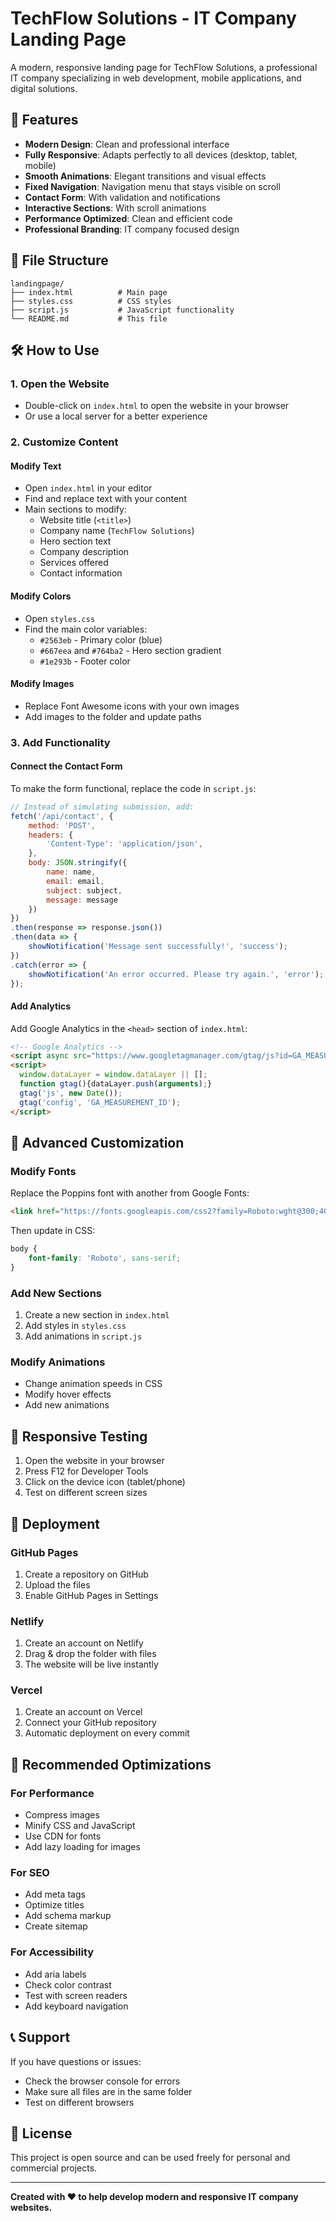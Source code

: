 # TechFlow Solutions - IT Company Landing Page

A modern, responsive landing page for TechFlow Solutions, a professional IT company specializing in web development, mobile applications, and digital solutions.

## 🚀 Features

- **Modern Design**: Clean and professional interface
- **Fully Responsive**: Adapts perfectly to all devices (desktop, tablet, mobile)
- **Smooth Animations**: Elegant transitions and visual effects
- **Fixed Navigation**: Navigation menu that stays visible on scroll
- **Contact Form**: With validation and notifications
- **Interactive Sections**: With scroll animations
- **Performance Optimized**: Clean and efficient code
- **Professional Branding**: IT company focused design

## 📁 File Structure

```
landingpage/
├── index.html          # Main page
├── styles.css          # CSS styles
├── script.js           # JavaScript functionality
└── README.md           # This file
```

## 🛠️ How to Use

### 1. Open the Website
- Double-click on `index.html` to open the website in your browser
- Or use a local server for a better experience

### 2. Customize Content

#### Modify Text
- Open `index.html` in your editor
- Find and replace text with your content
- Main sections to modify:
  - Website title (`<title>`)
  - Company name (`TechFlow Solutions`)
  - Hero section text
  - Company description
  - Services offered
  - Contact information

#### Modify Colors
- Open `styles.css`
- Find the main color variables:
  - `#2563eb` - Primary color (blue)
  - `#667eea` and `#764ba2` - Hero section gradient
  - `#1e293b` - Footer color

#### Modify Images
- Replace Font Awesome icons with your own images
- Add images to the folder and update paths

### 3. Add Functionality

#### Connect the Contact Form
To make the form functional, replace the code in `script.js`:

```javascript
// Instead of simulating submission, add:
fetch('/api/contact', {
    method: 'POST',
    headers: {
        'Content-Type': 'application/json',
    },
    body: JSON.stringify({
        name: name,
        email: email,
        subject: subject,
        message: message
    })
})
.then(response => response.json())
.then(data => {
    showNotification('Message sent successfully!', 'success');
})
.catch(error => {
    showNotification('An error occurred. Please try again.', 'error');
});
```

#### Add Analytics
Add Google Analytics in the `<head>` section of `index.html`:

```html
<!-- Google Analytics -->
<script async src="https://www.googletagmanager.com/gtag/js?id=GA_MEASUREMENT_ID"></script>
<script>
  window.dataLayer = window.dataLayer || [];
  function gtag(){dataLayer.push(arguments);}
  gtag('js', new Date());
  gtag('config', 'GA_MEASUREMENT_ID');
</script>
```

## 🎨 Advanced Customization

### Modify Fonts
Replace the Poppins font with another from Google Fonts:

```html
<link href="https://fonts.googleapis.com/css2?family=Roboto:wght@300;400;600;700&display=swap" rel="stylesheet">
```

Then update in CSS:
```css
body {
    font-family: 'Roboto', sans-serif;
}
```

### Add New Sections
1. Create a new section in `index.html`
2. Add styles in `styles.css`
3. Add animations in `script.js`

### Modify Animations
- Change animation speeds in CSS
- Modify hover effects
- Add new animations

## 📱 Responsive Testing

1. Open the website in your browser
2. Press F12 for Developer Tools
3. Click on the device icon (tablet/phone)
4. Test on different screen sizes

## 🚀 Deployment

### GitHub Pages
1. Create a repository on GitHub
2. Upload the files
3. Enable GitHub Pages in Settings

### Netlify
1. Create an account on Netlify
2. Drag & drop the folder with files
3. The website will be live instantly

### Vercel
1. Create an account on Vercel
2. Connect your GitHub repository
3. Automatic deployment on every commit

## 🔧 Recommended Optimizations

### For Performance
- Compress images
- Minify CSS and JavaScript
- Use CDN for fonts
- Add lazy loading for images

### For SEO
- Add meta tags
- Optimize titles
- Add schema markup
- Create sitemap

### For Accessibility
- Add aria labels
- Check color contrast
- Test with screen readers
- Add keyboard navigation

## 📞 Support

If you have questions or issues:
- Check the browser console for errors
- Make sure all files are in the same folder
- Test on different browsers

## 📄 License

This project is open source and can be used freely for personal and commercial projects.

---

**Created with ❤️ to help develop modern and responsive IT company websites.**
